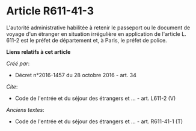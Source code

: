 # Article R611-41-3

L'autorité administrative habilitée à retenir le passeport ou le document de voyage d'un étranger en situation irrégulière en
application de l'article L. 611-2 est le préfet de département et, à Paris, le préfet de police.

**Liens relatifs à cet article**

_Créé par_:

  - Décret n°2016-1457 du 28 octobre 2016 - art. 34

_Cite_:

  - Code de l'entrée et du séjour des étrangers et ... - art. L611-2 (V)

_Anciens textes_:

  - Code de l'entrée et du séjour des étrangers et ... - art. R611-41-1 (T)
